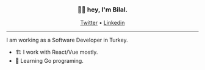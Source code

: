 <h3 align="center">👋🏽 hey, I'm Bilal.</h3>

<p align="center">
  <a href="https://twitter.com/bilalkocak04">Twitter</a> •
  <a href="https://www.linkedin.com/in/bilalkocak/">Linkedin</a>
</p>

---

I am working as a Software Developer in Turkey.

- 🏗 I work with React/Vue mostly.
- 🏹 Learning Go programing.
